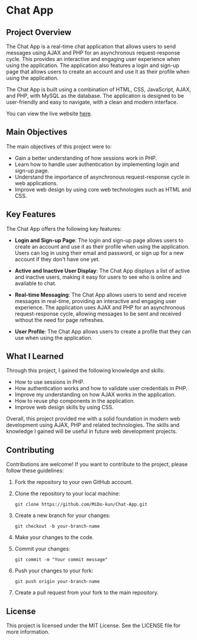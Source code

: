 # Chat App

## Project Overview 

The Chat App is a real-time chat application that allows users to send messages using AJAX and PHP for an asynchronous request-response cycle. This provides an interactive and engaging user experience when using the application. The application also features a login and sign-up page that allows users to create an account and use it as their profile when using the application.

The Chat App is built using a combination of HTML, CSS, JavaScript, AJAX, and PHP, with MySQL as the database. The application is designed to be user-friendly and easy to navigate, with a clean and modern interface.

You can view the live website [here](https://chat-app.mido-kun.repl.co/).

## Main Objectives

The main objectives of this project were to:

- Gain a better understanding of how sessions work in PHP.
- Learn how to handle user authentication by implementing login and sign-up page.
- Understand the importance of asynchronous request-response cycle in web applications.
- Improve web design by using core web technologies such as HTML and CSS.

## Key Features

The Chat App offers the following key features:

- **Login and Sign-up Page**: The login and sign-up page allows users to create an account and use it as their profile when using the application. Users can log in using their email and password, or sign up for a new account if they don't have one yet.

- **Active and Inactive User Display**: The Chat App displays a list of active and inactive users, making it easy for users to see who is online and available to chat.

- **Real-time Messaging**: The Chat App allows users to send and receive messages in real-time, providing an interactive and engaging user experience. The application uses AJAX and PHP for an asynchronous request-response cycle, allowing messages to be sent and received without the need for page refreshes.

- **User Profile**: The Chat App allows users to create a profile that they can use when using the application.

## What I Learned

Through this project, I gained the following knowledge and skills:

- How to use sessions in PHP.
- How authentication works and how to validate user credentials in PHP.
- Improve my understanding on how AJAX works in the application.
- How to reuse php components in the application.
- Improve web design skills by using CSS.

Overall, this project provided me with a solid foundation in modern web development using AJAX, PHP and related technologies. The skills and knowledge I gained will be useful in future web development projects.

## Contributing

Contributions are welcome! If you want to contribute to the project, please follow these guidelines:

1. Fork the repository to your own GitHub account.

2. Clone the repository to your local machine:

   `git clone https://github.com/MiDo-kun/Chat-App.git`

3. Create a new branch for your changes:

   `git checkout -b your-branch-name`

4. Make your changes to the code.

5. Commit your changes:

   `git commit -m "Your commit message"`

6. Push your changes to your fork:

   `git push origin your-branch-name`

7. Create a pull request from your fork to the main repository.

## License

This project is licensed under the MIT License. See the LICENSE file for more information.
